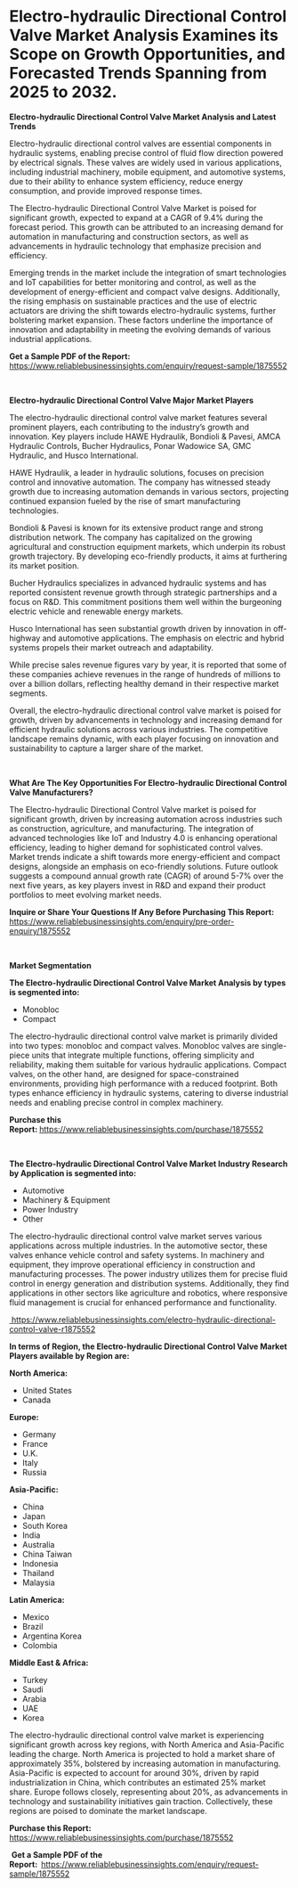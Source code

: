 <p><h1>Electro-hydraulic Directional Control Valve Market Analysis Examines its Scope on Growth Opportunities, and Forecasted Trends Spanning from 2025 to 2032.</h1></p><p><strong>Electro-hydraulic Directional Control Valve Market Analysis and Latest Trends</strong></p>
<p><p>Electro-hydraulic directional control valves are essential components in hydraulic systems, enabling precise control of fluid flow direction powered by electrical signals. These valves are widely used in various applications, including industrial machinery, mobile equipment, and automotive systems, due to their ability to enhance system efficiency, reduce energy consumption, and provide improved response times.</p><p>The Electro-hydraulic Directional Control Valve Market is poised for significant growth, expected to expand at a CAGR of 9.4% during the forecast period. This growth can be attributed to an increasing demand for automation in manufacturing and construction sectors, as well as advancements in hydraulic technology that emphasize precision and efficiency. </p><p>Emerging trends in the market include the integration of smart technologies and IoT capabilities for better monitoring and control, as well as the development of energy-efficient and compact valve designs. Additionally, the rising emphasis on sustainable practices and the use of electric actuators are driving the shift towards electro-hydraulic systems, further bolstering market expansion. These factors underline the importance of innovation and adaptability in meeting the evolving demands of various industrial applications.</p></p>
<p><strong>Get a Sample PDF of the Report:&nbsp;</strong> <a href="https://www.reliablebusinessinsights.com/enquiry/request-sample/1875552?utm_campaign=3299&utm_medium=2&utm_source=Github&utm_content=ia&utm_term=12042025&utm_id=electro-hydraulic-directional-control-valve">https://www.reliablebusinessinsights.com/enquiry/request-sample/1875552</a></p>
<p>&nbsp;</p>
<p><strong>Electro-hydraulic Directional Control Valve Major Market Players</strong></p>
<p><p>The electro-hydraulic directional control valve market features several prominent players, each contributing to the industry’s growth and innovation. Key players include HAWE Hydraulik, Bondioli & Pavesi, AMCA Hydraulic Controls, Bucher Hydraulics, Ponar Wadowice SA, GMC Hydraulic, and Husco International.</p><p>HAWE Hydraulik, a leader in hydraulic solutions, focuses on precision control and innovative automation. The company has witnessed steady growth due to increasing automation demands in various sectors, projecting continued expansion fueled by the rise of smart manufacturing technologies.</p><p>Bondioli & Pavesi is known for its extensive product range and strong distribution network. The company has capitalized on the growing agricultural and construction equipment markets, which underpin its robust growth trajectory. By developing eco-friendly products, it aims at furthering its market position.</p><p>Bucher Hydraulics specializes in advanced hydraulic systems and has reported consistent revenue growth through strategic partnerships and a focus on R&D. This commitment positions them well within the burgeoning electric vehicle and renewable energy markets.</p><p>Husco International has seen substantial growth driven by innovation in off-highway and automotive applications. The emphasis on electric and hybrid systems propels their market outreach and adaptability.</p><p>While precise sales revenue figures vary by year, it is reported that some of these companies achieve revenues in the range of hundreds of millions to over a billion dollars, reflecting healthy demand in their respective market segments.</p><p>Overall, the electro-hydraulic directional control valve market is poised for growth, driven by advancements in technology and increasing demand for efficient hydraulic solutions across various industries. The competitive landscape remains dynamic, with each player focusing on innovation and sustainability to capture a larger share of the market.</p></p>
<p>&nbsp;</p>
<p><strong>What Are The Key Opportunities For Electro-hydraulic Directional Control Valve Manufacturers?</strong></p>
<p><p>The Electro-hydraulic Directional Control Valve market is poised for significant growth, driven by increasing automation across industries such as construction, agriculture, and manufacturing. The integration of advanced technologies like IoT and Industry 4.0 is enhancing operational efficiency, leading to higher demand for sophisticated control valves. Market trends indicate a shift towards more energy-efficient and compact designs, alongside an emphasis on eco-friendly solutions. Future outlook suggests a compound annual growth rate (CAGR) of around 5-7% over the next five years, as key players invest in R&D and expand their product portfolios to meet evolving market needs.</p></p>
<p><strong>Inquire or Share Your Questions If Any Before Purchasing This Report:</strong> <a href="https://www.reliablebusinessinsights.com/enquiry/pre-order-enquiry/1875552?utm_campaign=3299&utm_medium=2&utm_source=Github&utm_content=ia&utm_term=12042025&utm_id=electro-hydraulic-directional-control-valve">https://www.reliablebusinessinsights.com/enquiry/pre-order-enquiry/1875552</a></p>
<p>&nbsp;</p>
<p><strong>Market Segmentation</strong></p>
<p><strong>The Electro-hydraulic Directional Control Valve Market Analysis by types is segmented into:</strong></p>
<p><ul><li>Monobloc</li><li>Compact</li></ul></p>
<p><p>The electro-hydraulic directional control valve market is primarily divided into two types: monobloc and compact valves. Monobloc valves are single-piece units that integrate multiple functions, offering simplicity and reliability, making them suitable for various hydraulic applications. Compact valves, on the other hand, are designed for space-constrained environments, providing high performance with a reduced footprint. Both types enhance efficiency in hydraulic systems, catering to diverse industrial needs and enabling precise control in complex machinery.</p></p>
<p><strong>Purchase this Report:&nbsp;</strong><a href="https://www.reliablebusinessinsights.com/purchase/1875552?utm_campaign=3299&utm_medium=2&utm_source=Github&utm_content=ia&utm_term=12042025&utm_id=electro-hydraulic-directional-control-valve">https://www.reliablebusinessinsights.com/purchase/1875552</a></p>
<p>&nbsp;</p>
<p><strong>The Electro-hydraulic Directional Control Valve Market Industry Research by Application is segmented into:</strong></p>
<p><ul><li>Automotive</li><li>Machinery & Equipment</li><li>Power Industry</li><li>Other</li></ul></p>
<p><p>The electro-hydraulic directional control valve market serves various applications across multiple industries. In the automotive sector, these valves enhance vehicle control and safety systems. In machinery and equipment, they improve operational efficiency in construction and manufacturing processes. The power industry utilizes them for precise fluid control in energy generation and distribution systems. Additionally, they find applications in other sectors like agriculture and robotics, where responsive fluid management is crucial for enhanced performance and functionality.</p></p>
<p><a href="https://www.reliablebusinessinsights.com/electro-hydraulic-directional-control-valve-r1875552?utm_campaign=3299&utm_medium=2&utm_source=Github&utm_content=ia&utm_term=12042025&utm_id=electro-hydraulic-directional-control-valve">&nbsp;https://www.reliablebusinessinsights.com/electro-hydraulic-directional-control-valve-r1875552</a></p>
<p><strong>In terms of Region, the Electro-hydraulic Directional Control Valve Market Players available by Region are:</strong></p>
<p>
    <p> <strong> North America: </strong>
        <ul>
            <li>United States</li>
            <li>Canada</li>
        </ul>
        </p> 
    <p> <strong> Europe: </strong>
        <ul>
            <li>Germany</li>
            <li>France</li>
            <li>U.K.</li>
            <li>Italy</li>
            <li>Russia</li>
        </ul>
        </p> 
    <p> <strong> Asia-Pacific: </strong>
        <ul>
            <li>China</li>
            <li>Japan</li>
            <li>South Korea</li>
            <li>India</li>
            <li>Australia</li>
            <li>China Taiwan</li>
            <li>Indonesia</li>
            <li>Thailand</li>
            <li>Malaysia</li>
        </ul>
        </p> 
    <p> <strong> Latin America: </strong>
        <ul>
            <li>Mexico</li>
            <li>Brazil</li>
            <li>Argentina Korea</li>
            <li>Colombia</li>
        </ul>
        </p> 
    <p> <strong> Middle East & Africa: </strong>
        <ul>
            <li>Turkey</li>
            <li>Saudi</li>
            <li>Arabia</li>
            <li>UAE</li>
            <li>Korea</li>
        </ul>
    </p>
    </p>
<p><p>The electro-hydraulic directional control valve market is experiencing significant growth across key regions, with North America and Asia-Pacific leading the charge. North America is projected to hold a market share of approximately 35%, bolstered by increasing automation in manufacturing. Asia-Pacific is expected to account for around 30%, driven by rapid industrialization in China, which contributes an estimated 25% market share. Europe follows closely, representing about 20%, as advancements in technology and sustainability initiatives gain traction. Collectively, these regions are poised to dominate the market landscape.</p></p>
<p><strong>Purchase this Report: </strong><a href="https://www.reliablebusinessinsights.com/purchase/1875552?utm_campaign=3299&utm_medium=2&utm_source=Github&utm_content=ia&utm_term=12042025&utm_id=electro-hydraulic-directional-control-valve">https://www.reliablebusinessinsights.com/purchase/1875552</a></p>
<p>&nbsp;<strong>Get a Sample PDF of the Report:&nbsp;&nbsp;</strong><a href="https://www.reliablebusinessinsights.com/enquiry/request-sample/1875552?utm_campaign=3299&utm_medium=2&utm_source=Github&utm_content=ia&utm_term=12042025&utm_id=electro-hydraulic-directional-control-valve">https://www.reliablebusinessinsights.com/enquiry/request-sample/1875552</a></p>
<p><strong></strong></p>
<p><p></p><p></p><p></p></p>